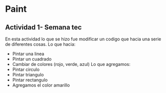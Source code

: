 # Paint
## Actividad 1- Semana tec
En esta actividad  lo que se hizo fue modificar un codigo que hacia una serie de diferentes cosas.
Lo que hacia:
* Pintar una linea
* Pintar un cuadrado
* Cambiar de colores (rojo, verde, azul)
Lo que agregamos:
* Pintar circulo
* Pintar triangulo
* Pintar rectangulo
* Agregamos el color amarillo
